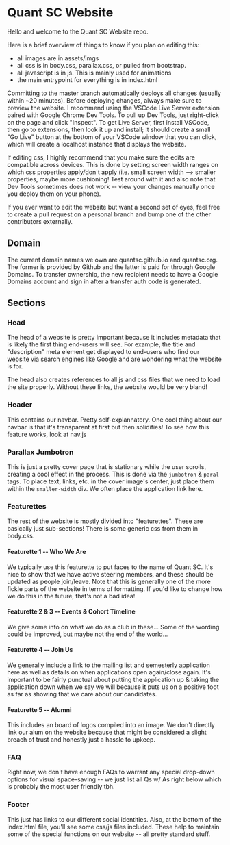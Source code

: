 # Quant SC Website

Hello and welcome to the Quant SC Website repo.

Here is a brief overview of things to know if you plan on editing this:

- all images are in assets/imgs
- all css is in body.css, parallax.css, or pulled from bootstrap.
- all javascript is in js. This is mainly used for animations
- the main entrypoint for everything is in index.html

Committing to the master branch automatically deploys all changes (usually within ~20 minutes).
Before deploying changes, always make sure to preview the website. I recommend using the VSCode Live Server extension paired with Google Chrome Dev Tools. To pull up Dev Tools, just right-click on the page and click "Inspect". To get Live Server, first install VSCode, then go to extensions, then look it up and install; it should create a small "Go Live" button at the bottom of your VSCode window that you can click, which will create a localhost instance that displays the website.

If editing css, I highly recommend that you make sure the edits are compatible across devices. This is done by setting screen width ranges on which css properties apply/don't apply (i.e. small screen width --> smaller properties, maybe more cushioning! Test around with it and also note that Dev Tools sometimes does not work -- view your changes manually once you deploy them on your phone).

If you ever want to edit the website but want a second set of eyes, feel free to create a pull request on a personal branch and bump one of the other contributors externally.

## Domain

The current domain names we own are quantsc.github.io and quantsc.org. The former is provided by Github and the latter is paid for through Google Domains. To transfer ownership, the new recipient needs to have a Google Domains account and sign in after a transfer auth code is generated.

## Sections

### Head

The head of a website is pretty important because it includes metadata that is likely the first thing end-users will see. For example, the title and "description" meta element get displayed to end-users who find our website via search engines like Google and are wondering what the website is for.

The head also creates references to all js and css files that we need to load the site properly. Without these links, the website would be very bland!

### Header

This contains our navbar. Pretty self-explannatory. One cool thing about our navbar is that it's transparent at first but then solidifies! To see how this feature works, look at nav.js

### Parallax Jumbotron

This is just a pretty cover page that is stationary while the user scrolls, creating a cool effect in the process. This is done via the `jumbotron` & `paral` tags. To place text, links, etc. in the cover image's center, just place them within the `smaller-width` div. We often place the application link here.

### Featurettes

The rest of the website is mostly divided into "featurettes". These are basically just sub-sections! There is some generic css from them in body.css.

#### Featurette 1 -- Who We Are

We typically use this featurette to put faces to the name of Quant SC. It's nice to show that we have active steering members, and these should be updated as people join/leave. Note that this is generally one of the more fickle parts of the website in terms of formatting. If you'd like to change how we do this in the future, that's not a bad idea!

#### Featurette 2 & 3 -- Events & Cohort Timeline

We give some info on what we do as a club in these...
Some of the wording could be improved, but maybe not the end of the world...

#### Featurette 4 -- Join Us

We generally include a link to the mailing list and semesterly application here as well as details on when applications open again/close again. It's important to be fairly punctual about putting the application up & taking the application down when we say we will because it puts us on a positive foot as far as showing that we care about our candidates.

#### Featurette 5 -- Alumni

This includes an board of logos compiled into an image. We don't directly link our alum on the website because that might be considered a slight breach of trust and honestly just a hassle to upkeep.

### FAQ

Right now, we don't have enough FAQs to warrant any special drop-down options for visual space-saving -- we just list all Qs w/ As right below which is probably the most user friendly tbh.

### Footer

This just has links to our different social identities.
Also, at the bottom of the index.html file, you'll see some css/js files included. These help to maintain some of the special functions on our website -- all pretty standard stuff.
